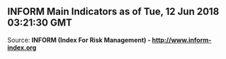 ## INFORM Main Indicators as of Tue, 12 Jun 2018 03:21:30 GMT

Source: **INFORM (Index For Risk Management) - http://www.inform-index.org**